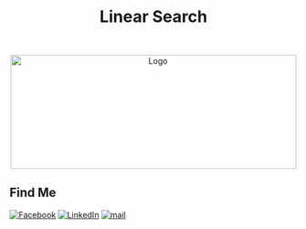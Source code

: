 <h1 align="center">Linear Search</h1>

<br />
 <p align="center">
    <img src="https://user-images.githubusercontent.com/58470993/196596880-6b18d835-0401-423b-ac92-f60ceefc6f33.png" alt="Logo" width="500" height="200" />
</p>

## Find Me

[![Facebook][facebook-shield]][facebook-url]
[![LinkedIn][linkedin-shield]][linkedin-url]
[![mail][mail-shield]][mail-url]

[facebook-shield]: https://img.shields.io/badge/-Facebook-black.svg?style=flat-square&logo=facebook&color=555&logoColor=white
[facebook-url]: https://facebook.com/devnazmul
[linkedin-shield]: https://img.shields.io/badge/-LinkedIn-black.svg?style=flat-square&logo=linkedin&colorB=555
[linkedin-url]: https://linkedin.com/in/pronazmul
[thumbnail-shield]: https://i.ibb.co/d6hxnvd/Screenshot-50.png
[mail-shield]: https://img.shields.io/badge/mnazmul.dev-%40gmail.com-brightgreen
[mail-url]: mailto:mnazmul.dev@gmail.com
